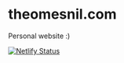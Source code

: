 # theomesnil.com

Personal website :)

[![Netlify Status](https://api.netlify.com/api/v1/badges/c6334535-3813-4417-881e-052040ee144d/deploy-status)](https://app.netlify.com/sites/theomesnil/deploys)
